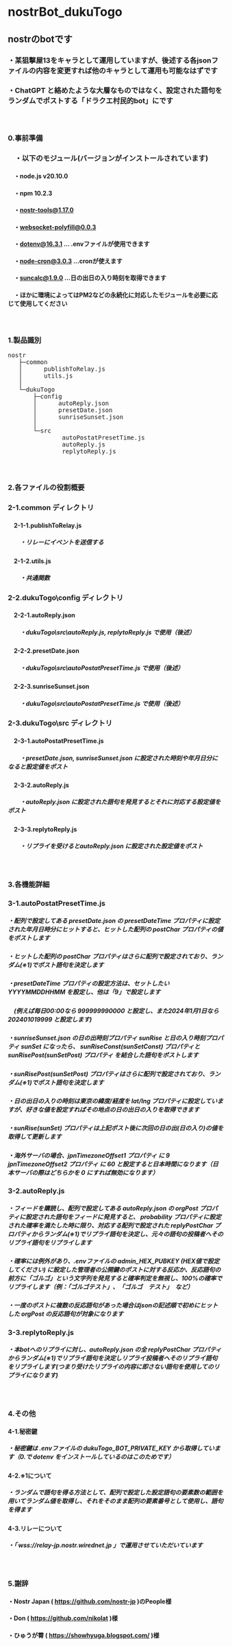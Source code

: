 # nostrBot_dukuTogo
## nostrのbotです
### ・某狙撃屋13をキャラとして運用していますが、後述する各jsonファイルの内容を変更すれば他のキャラとして運用も可能なはずです
### ・ChatGPT と絡めたような大層なものではなく、設定された語句をランダムでポストする「ドラクエ村民的bot」にです
##### 　

### 0.事前準備
### 　・以下のモジュール(バージョンがインストールされています)
#### 　・node.js v20.10.0
#### 　・npm 10.2.3
#### 　・nostr-tools@1.17.0
#### 　・websocket-polyfill@0.0.3
#### 　・dotenv@16.3.1 ... .envファイルが使用できます
#### 　・node-cron@3.0.3 ...cronが使えます
#### 　・suncalc@1.9.0 ...日の出日の入り時刻を取得できます
#### 　・ほかに環境によってはPM2などの永続化に対応したモジュールを必要に応じて使用してください
##### 　

### 1.製品識別
<pre>
nostr
   ├─common
   │      publishToRelay.js
   │      utils.js
   │
   └─dukuTogo
       ├─config
       │      autoReply.json
       │      presetDate.json
       │      sunriseSunset.json
       │
       └─src
               autoPostatPresetTime.js
               autoReply.js
               replytoReply.js
</pre>
##### 　
### 2.各ファイルの役割概要

### 2-1.common ディレクトリ
#### 　2-1-1.publishToRelay.js
##### 　　・リレーにイベントを送信する
#### 　2-1-2.utils.js
##### 　　・共通関数

### 2-2.dukuTogo\config ディレクトリ
#### 　2-2-1.autoReply.json
##### 　　・dukuTogo\src\autoReply.js, replytoReply.js で使用（後述）
#### 　2-2-2.presetDate.json
##### 　　・dukuTogo\src\autoPostatPresetTime.js で使用（後述）
#### 　2-2-3.sunriseSunset.json
##### 　　・dukuTogo\src\autoPostatPresetTime.js で使用（後述）

### 2-3.dukuTogo\src ディレクトリ
#### 　2-3-1.autoPostatPresetTime.js
##### 　　・presetDate.json, sunriseSunset.json に設定された時刻や年月日分になると設定値をポスト
#### 　2-3-2.autoReply.js
##### 　　・autoReply.json に設定された語句を発見するとそれに対応する設定値をポスト
#### 　2-3-3.replytoReply.js
##### 　　・リプライを受けるとautoReply.json に設定された設定値をポスト
##### 　

### 3.各機能詳細

### 3-1.autoPostatPresetTime.js
##### ・配列で設定してある presetDate.json の presetDateTime プロパティに設定された年月日時分にヒットすると、ヒットした配列の postChar プロパティの値をポストします
##### ・ヒットした配列の postChar プロパティはさらに配列で設定されており、ランダム(※1)でポスト語句を決定します
##### ・presetDateTime プロパティの設定方法は、セットしたい YYYYMMDDHHMM を設定し、他は「9」で設定します
##### 　(例えば毎日00:00なら 999999990000 と設定し、また2024年1月1日なら 202401019999 と設定します)
##### ・sunriseSunset.json の日の出時刻プロパティ sunRise と日の入り時刻プロパティ sunSet になったら、 sunRiseConst(sunSetConst) プロパティと sunRisePost(sunSetPost) プロパティ を結合した語句をポストします
##### ・sunRisePost(sunSetPost) プロパティはさらに配列で設定されており、ランダム(※1)でポスト語句を決定します
##### ・日の出日の入りの時刻は東京の緯度/経度を lat/lng プロパティに設定していますが、好きな値を設定すればその地点の日の出日の入りを取得できます
##### ・sunRise(sunSet) プロパティは上記ポスト後に次回の日の出(日の入り)の値を取得して更新します
##### ・海外サーバの場合、jpnTimezoneOffset1 プロパティ に 9 jpnTimezoneOffset2 プロパティ に 60 と設定すると日本時間になります（日本サーバの際はどちらかを 0 にすれば無効になります）

### 3-2.autoReply.js
##### ・フィードを購読し、配列で設定してある autoReply.json の orgPost プロパティに設定された語句をフィードに発見すると、 probability プロパティに設定された確率を満たした時に限り、対応する配列で設定された replyPostChar プロパティからランダム(※1)でリプライ語句を決定し、元々の語句の投稿者へそのリプライ語句をリプライします
##### ・確率には例外があり、.envファイルの admin_HEX_PUBKEY (HEX値で設定してください) に設定した管理者の公開鍵のポストに対する反応か、反応語句の前方に「ゴルゴ」という文字列を発見すると確率判定を無視し、100%の確率でリプライします（例：「ゴルゴテスト」、「ゴルゴ　テスト」　など）
##### ・一度のポストに複数の反応語句があった場合はjsonの記述順で初めにヒットした orgPost の反応語句が対象になります

### 3-3.replytoReply.js
##### ・本botへのリプライに対し、autoReply.json の全 replyPostChar プロパティからランダム(※1)でリプライ語句を決定しリプライ投稿者へそのリプライ語句をリプライします(つまり受けたリプライの内容に即さない語句を使用してのリプライになります)
##### 　

### 4.その他
#### 4-1.秘密鍵
##### ・秘密鍵は .envファイルの dukuTogo_BOT_PRIVATE_KEY から取得しています（0.で dotenv をインストールしているのはこのためです）
#### 4-2.※1について
##### ・ランダムで語句を得る方法として、配列で設定した設定語句の要素数の範囲を用いてランダム値を取得し、それをそのまま配列の要素番号として使用し、語句を得ます
#### 4-3.リレーについて
##### ・「 wss://relay-jp.nostr.wirednet.jp 」で運用させていただいています
##### 　

### 5.謝辞
#### ・Nostr Japan ( https://github.com/nostr-jp )のPeople様
#### ・Don ( https://github.com/nikolat )様
#### ・ひゅうが霄 ( https://showhyuga.blogspot.com/ )様
